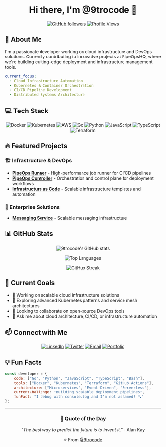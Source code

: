 <div align="center">
  
# Hi there, I'm @9trocode 👋

[![GitHub followers](https://img.shields.io/github/followers/9trocode?label=Follow&style=social)](https://github.com/9trocode)
[![Profile Views](https://komarev.com/ghpvc/?username=9trocode&color=blue&style=flat)](https://github.com/9trocode)

</div>

## 🚀 About Me

I'm a passionate developer working on cloud infrastructure and DevOps solutions. Currently contributing to innovative projects at PipeOpsHQ, where we're building cutting-edge deployment and infrastructure management tools.

```yaml
current_focus:
  - Cloud Infrastructure Automation
  - Kubernetes & Container Orchestration
  - CI/CD Pipeline Development
  - Distributed Systems Architecture
```

## 💻 Tech Stack

<div align="center">

![Docker](https://img.shields.io/badge/docker-%230db7ed.svg?style=for-the-badge&logo=docker&logoColor=white)
![Kubernetes](https://img.shields.io/badge/kubernetes-%23326ce5.svg?style=for-the-badge&logo=kubernetes&logoColor=white)
![AWS](https://img.shields.io/badge/AWS-%23FF9900.svg?style=for-the-badge&logo=amazon-aws&logoColor=white)
![Go](https://img.shields.io/badge/go-%2300ADD8.svg?style=for-the-badge&logo=go&logoColor=white)
![Python](https://img.shields.io/badge/python-3670A0?style=for-the-badge&logo=python&logoColor=ffdd54)
![JavaScript](https://img.shields.io/badge/javascript-%23323330.svg?style=for-the-badge&logo=javascript&logoColor=%23F7DF1E)
![TypeScript](https://img.shields.io/badge/typescript-%23007ACC.svg?style=for-the-badge&logo=typescript&logoColor=white)
![Terraform](https://img.shields.io/badge/terraform-%235835CC.svg?style=for-the-badge&logo=terraform&logoColor=white)

</div>

## 🔥 Featured Projects

### 🏗️ Infrastructure & DevOps
- **[PipeOps Runner](https://github.com/PipeOpsHQ/pipeops-runner)** - High-performance job runner for CI/CD pipelines
- **[PipeOps Controller](https://github.com/PipeOpsHQ/pipeops-controller)** - Orchestration and control plane for deployment workflows
- **[Infrastructure as Code](https://github.com/PipeOpsHQ/infra)** - Scalable infrastructure templates and automation

### 💼 Enterprise Solutions
- **[Messaging Service](https://github.com/PipeOpsHQ/messaging-service)** - Scalable messaging infrastructure

## 📊 GitHub Stats

<div align="center">
  
![9trocode's GitHub stats](https://github-readme-stats.vercel.app/api?username=9trocode&show_icons=true&theme=dark&include_all_commits=true&count_private=true)

![Top Languages](https://github-readme-stats.vercel.app/api/top-langs/?username=9trocode&layout=compact&theme=dark&langs_count=8)

![GitHub Streak](https://github-readme-streak-stats.herokuapp.com/?user=9trocode&theme=dark)

</div>

## 🎯 Current Goals

- 🔭 Working on scalable cloud infrastructure solutions
- 🌱 Exploring advanced Kubernetes patterns and service mesh architectures
- 👯 Looking to collaborate on open-source DevOps tools
- 💬 Ask me about cloud architecture, CI/CD, or infrastructure automation

## 📫 Connect with Me

<div align="center">

[![LinkedIn](https://img.shields.io/badge/LinkedIn-%230077B5.svg?style=for-the-badge&logo=linkedin&logoColor=white)](https://linkedin.com/in/YOUR_LINKEDIN)
[![Twitter](https://img.shields.io/badge/Twitter-%231DA1F2.svg?style=for-the-badge&logo=Twitter&logoColor=white)](https://twitter.com/YOUR_TWITTER)
[![Email](https://img.shields.io/badge/Email-D14836?style=for-the-badge&logo=gmail&logoColor=white)](mailto:your.email@example.com)
[![Portfolio](https://img.shields.io/badge/Portfolio-%23000000.svg?style=for-the-badge&logo=firefox&logoColor=#FF7139)](https://your-portfolio.com)

</div>

## 💡 Fun Facts

```javascript
const developer = {
    code: ["Go", "Python", "JavaScript", "TypeScript", "Bash"],
    tools: ["Docker", "Kubernetes", "Terraform", "GitHub Actions"],
    architecture: ["Microservices", "Event-Driven", "Serverless"],
    currentChallenge: "Building scalable deployment pipelines",
    funFact: "I debug with console.log and I'm not ashamed! 🔍"
};
```

---

<div align="center">
  
### 💭 Quote of the Day
  
*"The best way to predict the future is to invent it."* - Alan Kay

⭐️ From [@9trocode](https://github.com/9trocode)

</div>
